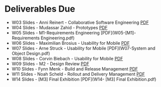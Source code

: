 # Deliverables Due

- W03 Slides - Anni Reinert - Collaborative Software Engineering [PDF](W03-Slides-Collaborative_Software_Development.pdf)
- W04 Slides - Mudassar Zahid - Prototypes [PDF](W04-Slides-Prototypes.pdf)
- W05 Slides - M1-Requirements Engineering [PDF](W05-[M1]-Requirements Engineering.pdf)
- W06 Slides - Maximilian Brosius - Usability for Mobile [PDF](W06-UsabillityforMobile.pdf)
- W07 Slides - Arne Struck - Usability for Mobile [PDF](W07-System and Object Design.pdf)
- W08 Slides - Corvin Biebach - Usability for Mobile [PDF](W08-Testing_and_Quality_Management.pdf)
- W09 Slides - M2 - Design Review [PDF](W09-M2-Design_Review.pdf)
- W10 Slides - Fynn Menk - Build and Release Management [PDF](W10-Build_and_Release_Management.pdf)
- W11 Slides - Noah Scheld - Rollout and Delivery Management [PDF](W11-Rollout_and_Delivery_Management.pdf)
- W14 Slides - [M3] Final Exhibition [PDF](W14- [M3] Final Exhibition.pdf)